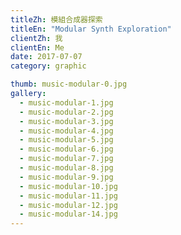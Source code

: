 ```yaml
---
titleZh: 模組合成器探索
titleEn: "Modular Synth Exploration"
clientZh: 我
clientEn: Me
date: 2017-07-07
category: graphic

thumb: music-modular-0.jpg
gallery:
  - music-modular-1.jpg
  - music-modular-2.jpg
  - music-modular-3.jpg
  - music-modular-4.jpg
  - music-modular-5.jpg
  - music-modular-6.jpg
  - music-modular-7.jpg
  - music-modular-8.jpg
  - music-modular-9.jpg
  - music-modular-10.jpg
  - music-modular-11.jpg
  - music-modular-12.jpg
  - music-modular-14.jpg
---
```

